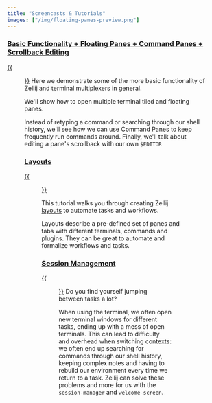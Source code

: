 ```yaml
---
title: "Screencasts & Tutorials"
images: ["/img/floating-panes-preview.png"]
---
```


### [Basic Functionality + Floating Panes + Command Panes + Scrollback Editing](/tutorials/basic-functionality)
[{{<figure src="/img/tutorial-1-preview.png" class="center" style="max-width 995px;">}}](/tutorials/basic-functionality)
Here we demonstrate some of the more basic functionality of Zellij and terminal multiplexers in general.

We'll show how to open multiple terminal tiled and floating panes.

Instead of retyping a command or searching through our shell history, we'll see how we can use Command Panes to keep frequently run commands around.
Finally, we'll talk about editing a pane's scrollback with our own `$EDITOR`

### [Layouts](/tutorials/layouts)
[{{<figure src="/img/tutorial-2-preview.png" class="center" style="max-width 995px;">}}](/tutorials/layouts)

This tutorial walks you through creating Zellij [layouts](/documentation/creating-a-layout.html) to automate tasks and workflows.

Layouts describe a pre-defined set of panes and tabs with different terminals, commands and plugins. They can be great to automate and formalize workflows and tasks.

### [Session Management](/tutorials/session-management)
[{{<figure src="/img/tutorial-3-preview.png" class="center" style="max-width 995px;">}}](/tutorials/session-management)
Do you find yourself jumping between tasks a lot?

When using the terminal, we often open new terminal windows for different tasks, ending up with a mess of open terminals. This can lead to difficulty and overhead when switching contexts: we often end up searching for commands through our shell history, keeping complex notes and having to rebuild our environment every time we return to a task. Zellij can solve these problems and more for us with the `session-manager` and `welcome-screen`.
